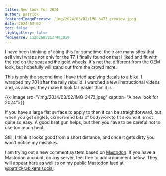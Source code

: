 ```yaml
---
title: New look for 2024
author: patrick
featuredImagePreview: /img/2024/03/02/IMG_3473_preview.jpeg
date: 2024-03-02
toc: false
lightgallery: false
fediverse: 112026832127493019
---
```


I have been thinking of doing this for sometime, there are many sites that sell vinyl wraps not only for the T7. I finally found on that I liked and fit with the red on the seat and the gold wheels. It's not that different from the OEM look, but hopefully will stand out from the crowd more.

<!--more-->

This is only the second time I have tried applying decals to a bike. I wrapped my 701 after the rally rebuild. I warched a few iinstructional videos and, as always, they make it look far easier than it is.

{{< image src="/img/2024/03/02/IMG_3473.jpeg" caption="A new look for 2024">}}

If you have a large flat surface to apply to then it can be straightforward, but when you get angles, corners and bits of bodywork to fit around it is not quite so easy. A good heat gun helps, but then you have to be careful not to use too much heat.

Still, I think it looks good from a short distance, and once it gets dirty you won't notice my mistakes.

I am trying out a new comment system based on [Mastodon](https://joinmastodon.org/). If you have a Mastodon account, on any server, feel free to add a comment below. They will appear here as well as on my public Mastodon feed at [@patrick@bikers.social](https://app.bikers.social/@patrick).

